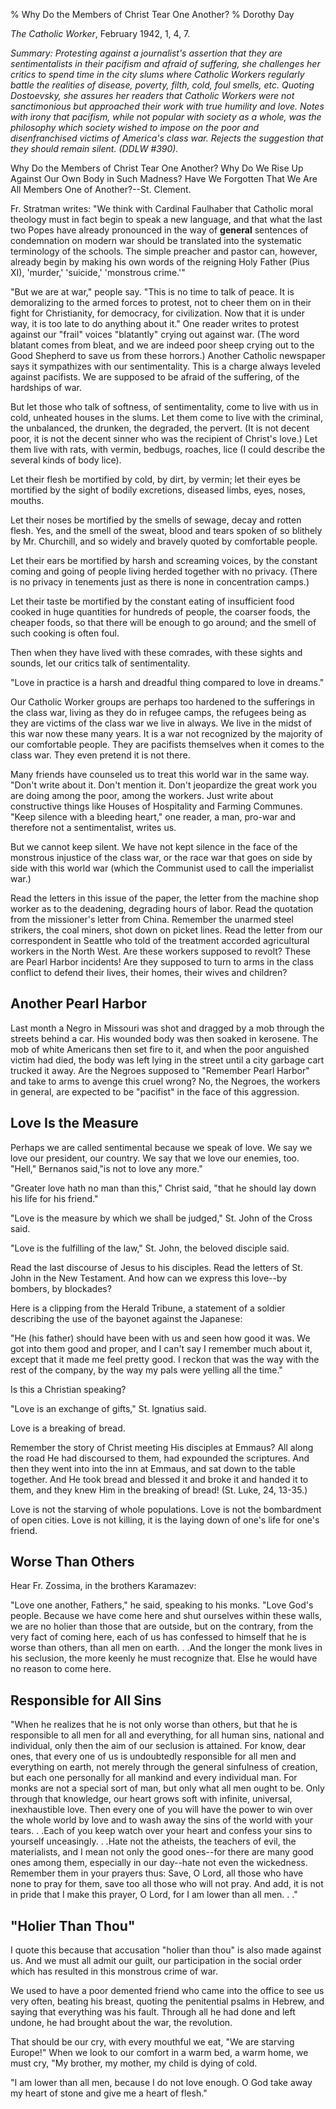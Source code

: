 % Why Do the Members of Christ Tear One Another?
% Dorothy Day

*The Catholic Worker*, February 1942, 1, 4, 7.

*Summary: Protesting against a journalist's assertion that they are
sentimentalists in their pacifism and afraid of suffering, she
challenges her critics to spend time in the city slums where Catholic
Workers regularly battle the realities of disease, poverty, filth, cold,
foul smells, etc. Quoting Dostoevsky, she assures her readers that
Catholic Workers were not sanctimonious but approached their work with
true humility and love. Notes with irony that pacifism, while not
popular with society as a whole, was the philosophy which society wished
to impose on the poor and disenfranchised victims of America's class
war. Rejects the suggestion that they should remain silent. (DDLW
\#390).*


Why Do the Members of Christ Tear One Another? Why Do We Rise Up Against
Our Own Body in Such Madness? Have We Forgotten That We Are All Members
One of Another?--St. Clement.

Fr. Stratman writes: "We think with Cardinal Faulhaber that Catholic
moral theology must in fact begin to speak a new language, and that what
the last two Popes have already pronounced in the way of **general**
sentences of condemnation on modern war should be translated into the
systematic terminology of the schools. The simple preacher and pastor
can, however, already begin by making his own words of the reigning Holy
Father (Pius XI), 'murder,' 'suicide,' 'monstrous crime.'"

"But we are at war," people say. "This is no time to talk of peace. It
is demoralizing to the armed forces to protest, not to cheer them on in
their fight for Christianity, for democracy, for civilization. Now that
it is under way, it is too late to do anything about it." One reader
writes to protest against our "frail" voices "blatantly" crying out
against war. (The word blatant comes from bleat, and we are indeed poor
sheep crying out to the Good Shepherd to save us from these horrors.)
Another Catholic newspaper says it sympathizes with our sentimentality.
This is a charge always leveled against pacifists. We are supposed to be
afraid of the suffering, of the hardships of war.

But let those who talk of softness, of sentimentality, come to live with
us in cold, unheated houses in the slums. Let them come to live with the
criminal, the unbalanced, the drunken, the degraded, the pervert. (It is
not decent poor, it is not the decent sinner who was the recipient of
Christ's love.) Let them live with rats, with vermin, bedbugs, roaches,
lice (I could describe the several kinds of body lice).

Let their flesh be mortified by cold, by dirt, by vermin; let their eyes
be mortified by the sight of bodily excretions, diseased limbs, eyes,
noses, mouths.

Let their noses be mortified by the smells of sewage, decay and rotten
flesh. Yes, and the smell of the sweat, blood and tears spoken of so
blithely by Mr. Churchill, and so widely and bravely quoted by
comfortable people.

Let their ears be mortified by harsh and screaming voices, by the
constant coming and going of people living herded together with no
privacy. (There is no privacy in tenements just as there is none in
concentration camps.)

Let their taste be mortified by the constant eating of insufficient food
cooked in huge quantities for hundreds of people, the coarser foods, the
cheaper foods, so that there will be enough to go around; and the smell
of such cooking is often foul.

Then when they have lived with these comrades, with these sights and
sounds, let our critics talk of sentimentality.

"Love in practice is a harsh and dreadful thing compared to love in
dreams."

Our Catholic Worker groups are perhaps too hardened to the sufferings in
the class war, living as they do in refugee camps, the refugees being as
they are victims of the class war we live in always. We live in the
midst of this war now these many years. It is a war not recognized by
the majority of our comfortable people. They are pacifists themselves
when it comes to the class war. They even pretend it is not there.

Many friends have counseled us to treat this world war in the same way.
"Don't write about it. Don't mention it. Don't jeopardize the great work
you are doing among the poor, among the workers. Just write about
constructive things like Houses of Hospitality and Farming Communes.
"Keep silence with a bleeding heart," one reader, a man, pro-war and
therefore not a sentimentalist, writes us.

But we cannot keep silent. We have not kept silence in the face of the
monstrous injustice of the class war, or the race war that goes on side
by side with this world war (which the Communist used to call the
imperialist war.)

Read the letters in this issue of the paper, the letter from the machine
shop worker as to the deadening, degrading hours of labor. Read the
quotation from the missioner's letter from China. Remember the unarmed
steel strikers, the coal miners, shot down on picket lines. Read the
letter from our correspondent in Seattle who told of the treatment
accorded agricultural workers in the North West. Are these workers
supposed to revolt? These are Pearl Harbor incidents! Are they supposed
to turn to arms in the class conflict to defend their lives, their
homes, their wives and children?

Another Pearl Harbor
---

Last month a Negro in Missouri was shot and dragged by a mob through the
streets behind a car. His wounded body was then soaked in kerosene. The
mob of white Americans then set fire to it, and when the poor anguished
victim had died, the body was left lying in the street until a city
garbage cart trucked it away. Are the Negroes supposed to "Remember
Pearl Harbor" and take to arms to avenge this cruel wrong? No, the
Negroes, the workers in general, are expected to be "pacifist" in the
face of this aggression.

Love Is the Measure
---

Perhaps we are called sentimental because we speak of love. We say we
love our president, our country. We say that we love our enemies, too.
"Hell," Bernanos said,"is not to love any more."

"Greater love hath no man than this," Christ said, "that he should lay
down his life for his friend."

"Love is the measure by which we shall be judged," St. John of the Cross
said.

"Love is the fulfilling of the law," St. John, the beloved disciple
said.

Read the last discourse of Jesus to his disciples. Read the letters of
St. John in the New Testament. And how can we express this love--by
bombers, by blockades?

Here is a clipping from the Herald Tribune, a statement of a soldier
describing the use of the bayonet against the Japanese:

"He (his father) should have been with us and seen how good it was. We
got into them good and proper, and I can't say I remember much about it,
except that it made me feel pretty good. I reckon that was the way with
the rest of the company, by the way my pals were yelling all the time."

Is this a Christian speaking?

"Love is an exchange of gifts," St. Ignatius said.

Love is a breaking of bread.

Remember the story of Christ meeting His disciples at Emmaus? All along
the road He had discoursed to them, had expounded the scriptures. And
then they went into into the inn at Emmaus, and sat down to the table
together. And He took bread and blessed it and broke it and handed it to
them, and they knew Him in the breaking of bread! (St. Luke, 24, 13-35.)

Love is not the starving of whole populations. Love is not the
bombardment of open cities. Love is not killing, it is the laying down
of one's life for one's friend.

Worse Than Others
---

Hear Fr. Zossima, in the brothers Karamazev:

"Love one another, Fathers," he said, speaking to his monks. "Love God's
people. Because we have come here and shut ourselves within these walls,
we are no holier than those that are outside, but on the contrary, from
the very fact of coming here, each of us has confessed to himself that
he is worse than others, than all men on earth. . .And the longer the
monk lives in his seclusion, the more keenly he must recognize that.
Else he would have no reason to come here.

Responsible for All Sins
---

"When he realizes that he is not only worse than others, but that he is
responsible to all men for all and everything, for all human sins,
national and individual, only then the aim of our seclusion is attained.
For know, dear ones, that every one of us is undoubtedly responsible for
all men and everything on earth, not merely through the general
sinfulness of creation, but each one personally for all mankind and
every individual man. For monks are not a special sort of man, but only
what all men ought to be. Only through that knowledge, our heart grows
soft with infinite, universal, inexhaustible love. Then every one of you
will have the power to win over the whole world by love and to wash away
the sins of the world with your tears. . .Each of you keep watch over
your heart and confess your sins to yourself unceasingly. . .Hate not
the atheists, the teachers of evil, the materialists, and I mean not
only the good ones--for there are many good ones among them, especially
in our day--hate not even the wickedness. Remember them in your prayers
thus: Save, O Lord, all those who have none to pray for them, save too
all those who will not pray. And add, it is not in pride that I make
this prayer, O Lord, for I am lower than all men. . ."

"Holier Than Thou"
---

I quote this because that accusation "holier than thou" is also made
against us. And we must all admit our guilt, our participation in the
social order which has resulted in this monstrous crime of war.

We used to have a poor demented friend who came into the office to see
us very often, beating his breast, quoting the penitential psalms in
Hebrew, and saying that everything was his fault. Through all he had
done and left undone, he had brought about the war, the revolution.

That should be our cry, with every mouthful we eat, "We are starving
Europe!" When we look to our comfort in a warm bed, a warm home, we must
cry, "My brother, my mother, my child is dying of cold.

"I am lower than all men, because I do not love enough. O God take away
my heart of stone and give me a heart of flesh."
